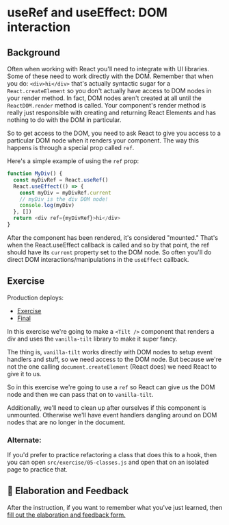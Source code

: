 # useRef and useEffect: DOM interaction

## Background

Often when working with React you'll need to integrate with UI libraries. Some
of these need to work directly with the DOM. Remember that when you do:
`<div>hi</div>` that's actually syntactic sugar for a `React.createElement` so
you don't actually have access to DOM nodes in your render method. In fact, DOM
nodes aren't created at all until the `ReactDOM.render` method is called. Your
component's render method is really just responsible with creating and returning
React Elements and has nothing to do with the DOM in particular.

So to get access to the DOM, you need to ask React to give you access to a
particular DOM node when it renders your component. The way this happens is
through a special prop called `ref`.

Here's a simple example of using the `ref` prop:

```javascript
function MyDiv() {
  const myDivRef = React.useRef()
  React.useEffect(() => {
    const myDiv = myDivRef.current
    // myDiv is the div DOM node!
    console.log(myDiv)
  }, [])
  return <div ref={myDivRef}>hi</div>
}
```

After the component has been rendered, it's considered "mounted." That's when
the React.useEffect callback is called and so by that point, the ref should have
its `current` property set to the DOM node. So often you'll do direct DOM
interactions/manipulations in the `useEffect` callback.

## Exercise

Production deploys:

- [Exercise](https://react-hooks.netlify.app/isolated/exercise/05.js)
- [Final](https://react-hooks.netlify.app/isolated/final/05.js)

In this exercise we're going to make a `<Tilt />` component that renders a div
and uses the `vanilla-tilt` library to make it super fancy.

The thing is, `vanilla-tilt` works directly with DOM nodes to setup event
handlers and stuff, so we need access to the DOM node. But because we're not the
one calling `document.createElement` (React does) we need React to give it to
us.

So in this exercise we're going to use a `ref` so React can give us the DOM node
and then we can pass that on to `vanilla-tilt`.

Additionally, we'll need to clean up after ourselves if this component is
unmounted. Otherwise we'll have event handlers dangling around on DOM nodes that
are no longer in the document.

### Alternate:

If you'd prefer to practice refactoring a class that does this to a hook, then
you can open `src/exercise/05-classes.js` and open that on an isolated page to
practice that.

## 🦉 Elaboration and Feedback

<div>
<span>After the instruction, if you want to remember what you've just learned, then </span>
<a rel="noopener noreferrer" target="_blank" href="https://ws.kcd.im/?ws=React%20Hooks%20%F0%9F%8E%A3&e=05%3A%20useRef%20and%20useEffect%3A%20DOM%20interaction&em=phil.sylvester@metcash.com">
  fill out the elaboration and feedback form.
</a>
</div>
